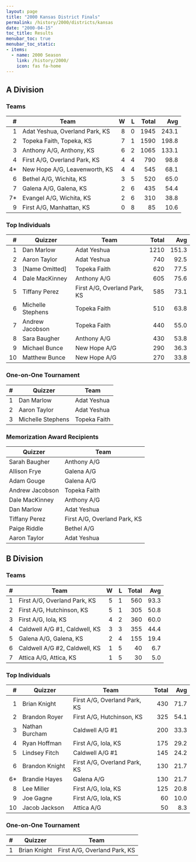 ```yaml
---
layout: page
title: "2000 Kansas District Finals"
permalink: /history/2000/districts/kansas
date: "2000-04-15"
toc_title: Results
menubar_toc: true
menubar_toc_static:
- items:
  - name: 2000 Season
    link: /history/2000/
    icon: fas fa-home
---
```


## A Division

### Teams

|    # | Team                           |    W |    L | Total |   Avg |
| ---: | ------------------------------ | ---: | ---: | ----: | ----: |
|    1 | Adat Yeshua, Overland Park, KS |    8 |    0 |  1945 | 243.1 |
|    2 | Topeka Faith, Topeka, KS       |    7 |    1 |  1590 | 198.8 |
|    3 | Anthony A/G, Anthony, KS       |    6 |    2 |  1065 | 133.1 |
|    4 | First A/G, Overland Park, KS   |    4 |    4 |   790 |  98.8 |
|   4* | New Hope A/G, Leavenworth, KS  |    4 |    4 |   545 |  68.1 |
|    6 | Bethel A/G, Wichita, KS        |    3 |    5 |   520 |  65.0 |
|    7 | Galena A/G, Galena, KS         |    2 |    6 |   435 |  54.4 |
|   7* | Evangel A/G, Wichita, KS       |    2 |    6 |   310 |  38.8 |
|    9 | First A/G, Manhattan, KS       |    0 |    8 |    85 |  10.6 |

### Top Individuals

|    # | Quizzer           | Team                         | Total |   Avg |
| ---: | ----------------- | ---------------------------- | ----: | ----: |
|    1 | Dan Marlow        | Adat Yeshua                  |  1210 | 151.3 |
|    2 | Aaron Taylor      | Adat Yeshua                  |   740 |  92.5 |
|    3 | \[Name Omitted\]  | Topeka Faith                 |   620 |  77.5 |
|    4 | Dale MacKinney    | Anthony A/G                  |   605 |  75.6 |
|    5 | Tiffany Perez     | First A/G, Overland Park, KS |   585 |  73.1 |
|    6 | Michelle Stephens | Topeka Faith                 |   510 |  63.8 |
|    7 | Andrew Jacobson   | Topeka Faith                 |   440 |  55.0 |
|    8 | Sara Baugher      | Anthony A/G                  |   430 |  53.8 |
|    9 | Michael Bunce     | New Hope A/G                 |   290 |  36.3 |
|   10 | Matthew Bunce     | New Hope A/G                 |   270 |  33.8 |

### One-on-One Tournament

|    # | Quizzer           | Team         |
| ---: | ----------------- | ------------ |
|    1 | Dan Marlow        | Adat Yeshua  |
|    2 | Aaron Taylor      | Adat Yeshua  |
|    3 | Michelle Stephens | Topeka Faith |

### Memorization Award Recipients

| Quizzer         | Team                         |
| --------------- | ---------------------------- |
| Sarah Baugher   | Anthony A/G                  |
| Allison Frye    | Galena A/G                   |
| Adam Gouge      | Galena A/G                   |
| Andrew Jacobson | Topeka Faith                 |
| Dale MacKinney  | Anthony A/G                  |
| Dan Marlow      | Adat Yeshua                  |
| Tiffany Perez   | First A/G, Overland Park, KS |
| Paige Riddle    | Bethel A/G                   |
| Aaron Taylor    | Adat Yeshua                  |

## B Division

### Teams

|    # | Team                          |    W |    L | Total |  Avg |
| ---: | ----------------------------- | ---: | ---: | ----: | ---: |
|    1 | First A/G, Overland Park, KS  |    5 |    1 |   560 | 93.3 |
|    2 | First A/G, Hutchinson, KS     |    5 |    1 |   305 | 50.8 |
|    3 | First A/G, Iola, KS           |    4 |    2 |   360 | 60.0 |
|    4 | Caldwell A/G #1, Caldwell, KS |    3 |    3 |   355 | 44.4 |
|    5 | Galena A/G, Galena, KS        |    2 |    4 |   155 | 19.4 |
|    6 | Caldwell A/G #2, Caldwell, KS |    1 |    5 |    40 |  6.7 |
|    7 | Attica A/G, Attica, KS        |    1 |    5 |    30 |  5.0 |

### Top Individuals

|    # | Quizzer        | Team                         | Total |  Avg |
| ---: | -------------- | ---------------------------- | ----: | ---: |
|    1 | Brian Knight   | First A/G, Overland Park, KS |   430 | 71.7 |
|    2 | Brandon Royer  | First A/G, Hutchinson, KS    |   325 | 54.1 |
|    3 | Nathan Burcham | Caldwell A/G #1              |   200 | 33.3 |
|    4 | Ryan Hoffman   | First A/G, Iola, KS          |   175 | 29.2 |
|    5 | Lindsey Fitch  | Caldwell A/G #1              |   145 | 24.2 |
|    6 | Brandon Knight | First A/G, Overland Park, KS |   130 | 21.7 |
|   6* | Brandie Hayes  | Galena A/G                   |   130 | 21.7 |
|    8 | Lee Miller     | First A/G, Iola, KS          |   125 | 20.8 |
|    9 | Joe Gagne      | First A/G, Iola, KS          |    60 | 10.0 |
|   10 | Jacob Jackson  | Attica A/G                   |    50 |  8.3 |

### One-on-One Tournament

|    # | Quizzer      | Team                         |
| ---: | ------------ | ---------------------------- |
|    1 | Brian Knight | First A/G, Overland Park, KS |

